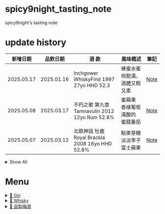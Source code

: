 # spicy9night_tasting_note
 spicy9night's tasting note

# update history
| 新增日期    | 品飲日期    | 酒 款                                          | 風味概述                        | 筆記      |
|-------------|-------------|------------------------------------------------|---------------------------------|-----------|
| 2025.05.17  | 2025.01.16  |Inchgower WhiskyFind 1997 27yo HHD 52.3         | 蜂蜜水蜜桃飽滿，酒體又輕又柔    | [Note](./Whisky/Inchgower/Inchgower_WhiskyFind_1997_27yo_HHD_52-3/README.md) |
| 2025.05.08  | 2025.03.17  |不朽之歌 第九章 Tamnavulin 2012 12yo Rum 52.8%  | 蜜蘋果 香檳葡萄 滿酸的 蜜餞番茄 | [Note](./Whisky/Tamnavulin/Tamnavulin_WhiskyFind_2012_12yo_Rum_52-8/README.md) |
| 2025.05.07  | 2025.03.12  |北歐神話 牡鹿 Royal Brackla 2008 16yo HHD 52.8% | 點麥芽糖 淡淡李子 富士蘋果      | [Note](./Whisky/Royal_Brackla/Royal-Brackla_WhiskyFind_2008_16yo_HHD_52-8/README.md) |

<details>
<summary>Show All</summary>

| 新增日期    | 品飲日期    | 酒 款                                | 風味概述                        | 筆記      |
|-------------|-------------|--------------------------------------|---------------------------------|-----------|
| 2025.05.06  | 2025.03.18  |Bar Rechared Glen Elgin 2010 13yo Oloroso 54.8% | 非常好喝，是我很喜歡的酒款      | [Note](./Whisky/Glen_Elgin/Glen-Elgin_WhiskyFind_2010_13yo_Oloroso-barrique_54-8/README.md) |
| 2025.05.04  | 2025.03.19  |燒鳥 Highland Park 2008 15yo 1st-Bourbon 55.7%  | 點點煙燻 芒果 奶油 水果軟糖     | [Note](./Whisky/Highland_Park/Highland-Park_WhiskyFind_2008_15yo_1st-Bourbon_55-7/README.md) |
| 2025.05.02  | 2025.03.26  |Glenrothes WhiskyFind 1996 26yo HHD 50.5%      | 胡椒 金黃蘋果 皮革 辛香料       | [Note](./Whisky/GlenRothes/Glenrothes_WhiskyFind_1996_26yo_HHD_50-5/README.md) |
| 2025.04.17  | 2025.04.05  |自製梅酒-君度 Cointreau                        | 柑橘佐梅子，口齒留香，每年必做  | [Note](./自製梅酒/bottled_2025/君度_Cointreau/README.md/) |
| 2025.04.16  | 2025.04.05  |自製梅酒-玉山茅台                         | 聞起來很臭，喝起來卻不會臭，帶米香| [Note](./自製梅酒/bottled_2025/玉山茅台/README.md/) |
| 2025.04.13  | 2025.04.05  |自製梅酒-Barcelò, Dorado Rum 巴塞羅．金色蘭姆酒 | 高酸度，富士蘋果，    | [Note](./自製梅酒/bottled_2025/Barcelò_Dorado_Rum_巴塞羅．金色蘭姆酒/README.md/) |
| 2025.04.12  | 2025.04.05  |自製梅酒-Bacadi White Rum             | 梅子加了酒  Choya 基本款的風味  | [Note](./自製梅酒/bottled_2025/Bacardi_White_Rum/README.md/) |
| 2025.04.10  | 2025.04.05  |自製梅酒-Vodka+Gin                    | 辛口，青蘋果香氣，青梅感        | [Note](./自製梅酒/bottled_2025/Vodka+Gin/README.md) |
| 2025.04.08  | 2025.04.05  |自製梅酒-Kirkland 12yo Blended Whisky | 煙燻、烏梅調性，2025熟成MVP     | [Note](./自製梅酒/bottled_2025/Kirkland_12yo_blended_whisky/README.md) |
| 2025.04.06  | 2025.04.05  |自製梅酒-Kirkland 法國伏特加          | 葡萄百香果香、像Choya但酒感更強 | [Note](./自製梅酒/bottled_2025/Kirkland_法國伏特加/README.md) |
</details>

# Menu

<details>
<summary><a href=".\Gin\README.md">📁 Gin</a></summary>

<details>
<summary>&nbsp;&nbsp;<a href=".\Gin\Thompson_Bros\README.md">📂 Thompson_Bros</a></summary>

<details>
<summary>&nbsp;&nbsp;&nbsp;&nbsp;<a href=".\Gin\Thompson_Bros\Mediterranean_Organic_Gin\README.md">📂 Mediterranean_Organic_Gin</a></summary>

</details>

</details>

</details>

<details>
<summary><a href=".\Whisky\README.md">📁 Whisky</a></summary>

<details>
<summary>&nbsp;&nbsp;<a href=".\Whisky\Aultmore\README.md">📂 Aultmore</a></summary>

<details>
<summary>&nbsp;&nbsp;&nbsp;&nbsp;<a href=".\Whisky\Aultmore\Aultmore_Thompson-Bro-s_2008_14yo_Rye_Oloroso-Sherry_48-5\README.md">📂 Aultmore_Thompson-Bro-s_2008_14yo_Rye_Oloroso-Sherry_48-5</a></summary>

</details>

</details>

<details>
<summary>&nbsp;&nbsp;<a href=".\Whisky\Balmenach\README.md">📂 Balmenach</a></summary>

<details>
<summary>&nbsp;&nbsp;&nbsp;&nbsp;<a href=".\Whisky\Balmenach\Balmenach_Thompson-Bro-s_2013_10yo_Sherry_48-5\README.md">📂 Balmenach_Thompson-Bro-s_2013_10yo_Sherry_48-5</a></summary>

</details>

</details>

<details>
<summary>&nbsp;&nbsp;<a href=".\Whisky\Braeval\README.md">📂 Braeval</a></summary>

&nbsp;&nbsp;&nbsp;&nbsp;&nbsp;&nbsp;&nbsp;&nbsp;&nbsp;<a href=".\Whisky\Braeval\Braeval _OB_NA_26yo_NA_52-1\README.md">📄 Braeval _OB_NA_26yo_NA_52-1</a>

</details>

<details>
<summary>&nbsp;&nbsp;<a href=".\Whisky\Caperdonich\README.md">📂 Caperdonich</a></summary>

&nbsp;&nbsp;&nbsp;&nbsp;&nbsp;&nbsp;&nbsp;&nbsp;&nbsp;<a href=".\Whisky\Caperdonich\Caperdonich_OB_NA_27yo_NA_49-2\README.md">📄 Caperdonich_OB_NA_27yo_NA_49-2</a>

&nbsp;&nbsp;&nbsp;&nbsp;&nbsp;&nbsp;&nbsp;&nbsp;&nbsp;<a href=".\Whisky\Caperdonich\Caperdonich_OB_NA_27yo_NA_54-4\README.md">📄 Caperdonich_OB_NA_27yo_NA_54-4</a>

<details>
<summary>&nbsp;&nbsp;&nbsp;&nbsp;<a href=".\Whisky\Caperdonich\Caperdonich_威佬_1997_26yo_HHD_49.7\README.md">📂 Caperdonich_威佬_1997_26yo_HHD_49.7</a></summary>

</details>

</details>

<details>
<summary>&nbsp;&nbsp;<a href=".\Whisky\Cooley\README.md">📂 Cooley</a></summary>

<details>
<summary>&nbsp;&nbsp;&nbsp;&nbsp;<a href=".\Whisky\Cooley\Cooley_WhiskyFind_2002_20yo_Barrel_56-1\README.md">📂 Cooley_WhiskyFind_2002_20yo_Barrel_56-1</a></summary>

</details>

</details>

<details>
<summary>&nbsp;&nbsp;<a href=".\Whisky\Croftengea\README.md">📂 Croftengea</a></summary>

<details>
<summary>&nbsp;&nbsp;&nbsp;&nbsp;<a href=".\Whisky\Croftengea\Croftengea_IB_2006_19yo_Olorosso-Sherry_53-1\README.md">📂 Croftengea_IB_2006_19yo_Olorosso-Sherry_53-1</a></summary>

</details>

</details>

<details>
<summary>&nbsp;&nbsp;<a href=".\Whisky\Glen_Elgin\README.md">📂 Glen_Elgin</a></summary>

&nbsp;&nbsp;&nbsp;&nbsp;&nbsp;&nbsp;&nbsp;&nbsp;&nbsp;<a href=".\Whisky\Glen_Elgin\Glen-Elgin_WhiskyFind_2010_13yo_Oloroso-barrique_54-8\README.md">📄 Glen-Elgin_WhiskyFind_2010_13yo_Oloroso-barrique_54-8</a>

</details>

<details>
<summary>&nbsp;&nbsp;<a href=".\Whisky\Glen_Keith\README.md">📂 Glen_Keith</a></summary>

&nbsp;&nbsp;&nbsp;&nbsp;&nbsp;&nbsp;&nbsp;&nbsp;&nbsp;<a href=".\Whisky\Glen_Keith\Glen-Keith _OB_NA_31yo_NA_48-9\README.md">📄 Glen-Keith _OB_NA_31yo_NA_48-9</a>

</details>

<details>
<summary>&nbsp;&nbsp;<a href=".\Whisky\Glenkinchie\README.md">📂 Glenkinchie</a></summary>

<details>
<summary>&nbsp;&nbsp;&nbsp;&nbsp;<a href=".\Whisky\Glenkinchie\Glenkinchie_IB_2008_17yo_Sherry-HHD_50-2\README.md">📂 Glenkinchie_IB_2008_17yo_Sherry-HHD_50-2</a></summary>

</details>

</details>

<details>
<summary>&nbsp;&nbsp;<a href=".\Whisky\Glenrothes\README.md">📂 Glenrothes</a></summary>

<details>
<summary>&nbsp;&nbsp;&nbsp;&nbsp;<a href=".\Whisky\Glenrothes\Glenrothes_Thompson-Bro-s_1997_24yo_HHD_48-9\README.md">📂 Glenrothes_Thompson-Bro-s_1997_24yo_HHD_48-9</a></summary>

</details>

&nbsp;&nbsp;&nbsp;&nbsp;&nbsp;&nbsp;&nbsp;&nbsp;&nbsp;<a href=".\Whisky\Glenrothes\Glenrothes_WhiskyFind_1996_26yo_HHD_50-5\README.md">📄 Glenrothes_WhiskyFind_1996_26yo_HHD_50-5</a>

<details>
<summary>&nbsp;&nbsp;&nbsp;&nbsp;<a href=".\Whisky\Glenrothes\Glenrothes_WhiskyFind_1997_26yo_Armagnac_53-9\README.md">📂 Glenrothes_WhiskyFind_1997_26yo_Armagnac_53-9</a></summary>

</details>

</details>

<details>
<summary>&nbsp;&nbsp;<a href=".\Whisky\Highland_Park\README.md">📂 Highland_Park</a></summary>

&nbsp;&nbsp;&nbsp;&nbsp;&nbsp;&nbsp;&nbsp;&nbsp;&nbsp;<a href=".\Whisky\Highland_Park\Highland-Park_WhiskyFind_2008_15yo_1st-Bourbon_55-7\README.md">📄 Highland-Park_WhiskyFind_2008_15yo_1st-Bourbon_55-7</a>

</details>

<details>
<summary>&nbsp;&nbsp;<a href=".\Whisky\Imperial\README.md">📂 Imperial</a></summary>

&nbsp;&nbsp;&nbsp;&nbsp;&nbsp;&nbsp;&nbsp;&nbsp;&nbsp;<a href=".\Whisky\Imperial\Imperial _OB_NA_27yo_NA_49-8\README.md">📄 Imperial _OB_NA_27yo_NA_49-8</a>

</details>

<details>
<summary>&nbsp;&nbsp;<a href=".\Whisky\Inchgower\README.md">📂 Inchgower</a></summary>

<details>
<summary>&nbsp;&nbsp;&nbsp;&nbsp;<a href=".\Whisky\Inchgower\Inchgower_IB_NA_NA_Tawny-Port_NA\README.md">📂 Inchgower_IB_NA_NA_Tawny-Port_NA</a></summary>

</details>

&nbsp;&nbsp;&nbsp;&nbsp;&nbsp;&nbsp;&nbsp;&nbsp;&nbsp;<a href=".\Whisky\Inchgower\Inchgower_WhiskyFind_1997_27yo_HHD_52-3\README.md">📄 Inchgower_WhiskyFind_1997_27yo_HHD_52-3</a>

</details>

<details>
<summary>&nbsp;&nbsp;<a href=".\Whisky\Jura\README.md">📂 Jura</a></summary>

<details>
<summary>&nbsp;&nbsp;&nbsp;&nbsp;<a href=".\Whisky\Jura\Jura_IB_2009_16yo_Rugy-Port_47-9\README.md">📂 Jura_IB_2009_16yo_Rugy-Port_47-9</a></summary>

</details>

</details>

<details>
<summary>&nbsp;&nbsp;<a href=".\Whisky\Longmorn\README.md">📂 Longmorn</a></summary>

<details>
<summary>&nbsp;&nbsp;&nbsp;&nbsp;<a href=".\Whisky\Longmorn\Longmorn_IB_2010_14yo_Barrel_51-2\README.md">📂 Longmorn_IB_2010_14yo_Barrel_51-2</a></summary>

</details>

<details>
<summary>&nbsp;&nbsp;&nbsp;&nbsp;<a href=".\Whisky\Longmorn\Longmorn_IB_2011_11yo_First-Barrel_53-5\README.md">📂 Longmorn_IB_2011_11yo_First-Barrel_53-5</a></summary>

</details>

<details>
<summary>&nbsp;&nbsp;&nbsp;&nbsp;<a href=".\Whisky\Longmorn\Longmorn_Thompson-Bro-s_2011_11yo_First-Fill-Barrel_53-5\README.md">📂 Longmorn_Thompson-Bro-s_2011_11yo_First-Fill-Barrel_53-5</a></summary>

</details>

</details>

<details>
<summary>&nbsp;&nbsp;<a href=".\Whisky\Penderyn\README.md">📂 Penderyn</a></summary>

<details>
<summary>&nbsp;&nbsp;&nbsp;&nbsp;<a href=".\Whisky\Penderyn\Penderyn_WhiskyFind_2016_8yo_Peated-Quarter_53-7\README.md">📂 Penderyn_WhiskyFind_2016_8yo_Peated-Quarter_53-7</a></summary>

</details>

</details>

<details>
<summary>&nbsp;&nbsp;<a href=".\Whisky\Royal_Brackla\README.md">📂 Royal_Brackla</a></summary>

&nbsp;&nbsp;&nbsp;&nbsp;&nbsp;&nbsp;&nbsp;&nbsp;&nbsp;<a href=".\Whisky\Royal_Brackla\Royal-Brackla_WhiskyFind_2008_16yo_HHD_52-8\README.md">📄 Royal-Brackla_WhiskyFind_2008_16yo_HHD_52-8</a>

</details>

<details>
<summary>&nbsp;&nbsp;<a href=".\Whisky\Speyside\README.md">📂 Speyside</a></summary>

<details>
<summary>&nbsp;&nbsp;&nbsp;&nbsp;<a href=".\Whisky\Speyside\Speyside_WhiskyFind_2015_9yo_Bourbon_53-5\README.md">📂 Speyside_WhiskyFind_2015_9yo_Bourbon_53-5</a></summary>

</details>

</details>

<details>
<summary>&nbsp;&nbsp;<a href=".\Whisky\Tamnavulin\README.md">📂 Tamnavulin</a></summary>

&nbsp;&nbsp;&nbsp;&nbsp;&nbsp;&nbsp;&nbsp;&nbsp;&nbsp;<a href=".\Whisky\Tamnavulin\Tamnavulin_WhiskyFind_2012_12yo_Rum_52-8\README.md">📄 Tamnavulin_WhiskyFind_2012_12yo_Rum_52-8</a>

</details>

<details>
<summary>&nbsp;&nbsp;<a href=".\Whisky\Tompson_Bros\README.md">📂 Tompson_Bros</a></summary>

<details>
<summary>&nbsp;&nbsp;&nbsp;&nbsp;<a href=".\Whisky\Tompson_Bros\SRV5\README.md">📂 SRV5</a></summary>

</details>

</details>

</details>

<details>
<summary><a href=".\自製梅酒\README.md">📁 自製梅酒</a></summary>

<details>
<summary>&nbsp;&nbsp;<a href=".\自製梅酒\bottled_2025\README.md">📂 bottled_2025</a></summary>

&nbsp;&nbsp;&nbsp;&nbsp;&nbsp;&nbsp;&nbsp;&nbsp;&nbsp;<a href=".\自製梅酒\bottled_2025\Bacardi_White_Rum\README.md">📄 Bacardi_White_Rum</a>

&nbsp;&nbsp;&nbsp;&nbsp;&nbsp;&nbsp;&nbsp;&nbsp;&nbsp;<a href=".\自製梅酒\bottled_2025\Barcelò_Dorado_Rum_巴塞羅．金色蘭姆酒\README.md">📄 Barcelò_Dorado_Rum_巴塞羅．金色蘭姆酒</a>

&nbsp;&nbsp;&nbsp;&nbsp;&nbsp;&nbsp;&nbsp;&nbsp;&nbsp;<a href=".\自製梅酒\bottled_2025\Kirkland_12yo_blended_whisky\README.md">📄 Kirkland_12yo_blended_whisky</a>

&nbsp;&nbsp;&nbsp;&nbsp;&nbsp;&nbsp;&nbsp;&nbsp;&nbsp;<a href=".\自製梅酒\bottled_2025\Kirkland_法國伏特加\README.md">📄 Kirkland_法國伏特加</a>

&nbsp;&nbsp;&nbsp;&nbsp;&nbsp;&nbsp;&nbsp;&nbsp;&nbsp;<a href=".\自製梅酒\bottled_2025\Vodka+Gin\README.md">📄 Vodka+Gin</a>

&nbsp;&nbsp;&nbsp;&nbsp;&nbsp;&nbsp;&nbsp;&nbsp;&nbsp;<a href=".\自製梅酒\bottled_2025\君度_Cointreau\README.md">📄 君度_Cointreau</a>

&nbsp;&nbsp;&nbsp;&nbsp;&nbsp;&nbsp;&nbsp;&nbsp;&nbsp;<a href=".\自製梅酒\bottled_2025\玉山茅台\README.md">📄 玉山茅台</a>

</details>

</details>
